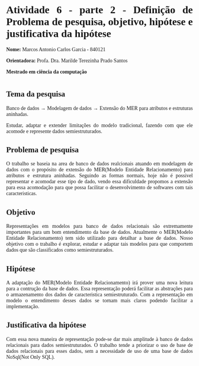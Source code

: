 <style>
body {
    font-family: "Times New Roman", Times, serif;
    font-size: 14px;
    text-align: justify;
}
</style>

# Atividade 6 - parte 2 - Definição de Problema de pesquisa, objetivo, hipótese e justificativa da hipótese

<b>Nome:</b> Marcos Antonio Carlos Garcia - 840121

<b>Orientadora:</b> Profa. Dra. Marilde Terezinha Prado Santos

<b>Mestrado em ciência da computação</b>

#

## Tema da pesquisa

Banco de dados → Modelagem de dados → Extensão do MER para atributos e estruturas aninhadas.

Estudar, adaptar e extender limitações do modelo tradicional, fazendo com que ele acomode e represente dados semiestruturados.

## Problema de pesquisa
O trabalho se baseia na area de banco de dados realcionais atuando em modelagem de dados com o propósito de extensão do MER(Modelo Entidade Relacionamento) para atributos e estrutura aninhadas. Seguindo as formas normais, hoje não é possivel representar e acomodar esse tipo de dado, vendo essa dificuldade propomos a extensão para essa acomodação para que possa facilitar o desenvolvimento de softwares com tais caracteristicas.

## Objetivo
Representações em modelos para banco de dados relacionais são extremamente importantes para um bom entendimento da base de dados. Atualmente o MER(Modelo Entidade Relacionamento) tem sido utilizado para detalhar a base de dados. Nosso objetivo com o trabalho é explorar, estudar e adaptar tais modelos para que comportem dados que são classificados como semiestruturados.

## Hipótese
A adaptação do MER(Modelo Entidade Relacionamento) irá prover uma nova leitura para a contrução da base de dados. Essa representação poderá facilitar as abstrações para o armazenamento dos dados de caracteristica semiestruturado. Com a representação em modelo o entendimento desses dados se tornam mais claros podendo facilitar a implementação.

## Justificativa da hipótese
Com essa nova maneira de representação pode-se dar mais amplitude à banco de dados relacionais para dados semiestruturados. O trabalho tende a priorizar o uso de base de dados relacionais para esses dados, sem a necessidade de uso de uma base de dados NoSql(Not Only SQL).